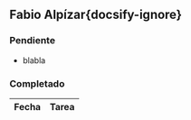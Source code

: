 ## Fabio Alpízar{docsify-ignore}

### Pendiente

* blabla

### Completado

| Fecha | Tarea | 
| :---: | :--- |